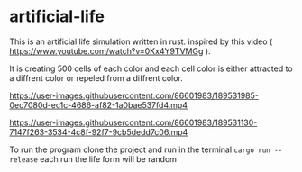 # artificial-life
This is an artificial life simulation written in rust. inspired by this video ( https://www.youtube.com/watch?v=0Kx4Y9TVMGg ).

It is creating 500 cells of each color and each cell color is either attracted to a diffrent color or repeled from a diffrent color.



https://user-images.githubusercontent.com/86601983/189531985-0ec7080d-ec1c-4686-af82-1a0bae537fd4.mp4



https://user-images.githubusercontent.com/86601983/189531130-7147f263-3534-4c8f-92f7-9cb5dedd7c06.mp4


To run the program clone the project and run in the terminal `cargo run --release` each run the life form will be random
